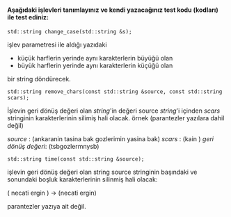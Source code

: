 #### Aşağıdaki işlevleri tanımlayınız ve kendi yazacağınız test kodu (kodları) ile test ediniz:

```
std::string change_case(std::string &s);
```

işlev parametresi ile aldığı yazıdaki 
 + küçük harflerin yerinde aynı karakterlerin büyüğü olan
 + büyük harflerin yerinde aynı karakterlerin küçüğü olan

bir string döndürecek.

```
std::string remove_chars(const std::string &source, const std::string scars);

```

İşlevin geri dönüş değeri olan *string*'in değeri source *string*'i içinden *scars* stringinin karakterlerinin silimiş hali olacak.
örnek (parantezler yazılara dahil değil)

*source*           : (ankaranin tasina bak gozlerimin yasina bak)
*scars*            : (kain )
*geri dönüş değeri*: (tsbgozlermnysb)

```
std::string time(const std::string &source);
```

işlevin geri dönüş değeri olan string source stringinin başındaki ve sonundaki boşluk karakterlerinin silinmiş hali olacak:

(     necati ergin     )  ->  (necati ergin)

parantezler yazıya ait değil.
